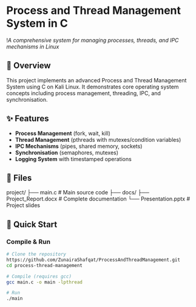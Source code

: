 # Process and Thread Management System in C

!*A comprehensive system for managing processes, threads, and IPC mechanisms in Linux*

## 📖 Overview
This project implements an advanced Process and Thread Management System using C on Kali Linux. It demonstrates core operating system concepts including process management, threading, IPC, and synchronisation.

## ✨ Features
- **Process Management** (fork, wait, kill)
- **Thread Management** (pthreads with mutexes/condition variables)
- **IPC Mechanisms** (pipes, shared memory, sockets)
- **Synchronisation** (semaphores, mutexes)
- **Logging System** with timestamped operations

## 📂 Files
project/
├── main.c # Main source code
├── docs/
  ├── Project_Report.docx # Complete documentation
  └── Presentation.pptx # Project slides


## 🚀 Quick Start

### Compile & Run
```bash
# Clone the repository
https://github.com/ZunairaShafqat/ProcessAndThreadManagement.git
cd process-thread-management

# Compile (requires gcc)
gcc main.c -o main -lpthread

# Run
./main
